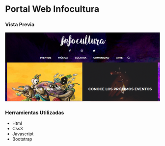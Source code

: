 # Portal Web Infocultura

### Vista Previa

![desktop](assets/images/preview.png)

### Herramientas Utilizadas

- Html
- Css3
- Javascript
- Bootstrap